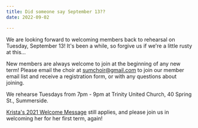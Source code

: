 ```yaml
---
title: Did someone say September 13??
date: 2022-09-02 

---
```

We are looking forward to welcoming members back to rehearsal on Tuesday, September 13! It's been a while, so forgive us if we're a little rusty at this...

New members are always welcome to join at the beginning of any new term! Please email the choir at sumchoir@gmail.com to join our member email list and receive a registration form, or with any questions about joining.

We rehearse Tuesdays from 7pm - 9pm at Trinity United Church, 40 Spring St., Summerside.

[Krista's 2021 Welcome Message](https://www.summersidechoir.ca/posts/2021-09-07-back-at-it/) still applies, and please join us in welcoming her for her first term, again!